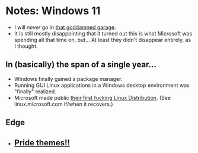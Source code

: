 # Notes: Windows 11

* I will *never* go in [that goddamned garage](https://www.microsoft.com/en-us/garage/).
* It is still mostly disappointing that it turned out this is what Microsoft was spending all that time on, but... At least they didn't disappear entirely, as I thought.

## In (basically) the span of a single year...

* Windows finally gained a package manager.
* Running GUI Linux applications in a Windows desktop environment was "finally" realized.
* Microsoft made public [their first fucking Linux Distribution](https://github.com/microsoft/CBL-Mariner). (See linux.microsoft.com if/when it recovers.)



## Edge

* ## [Pride themes!!](https://microsoftedge.microsoft.com/addons/detail/pride/gpahbdchbfofplfeaeipcphhbdhdpnae)